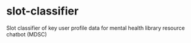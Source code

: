 # slot-classifier
Slot classifier of key user profile data for mental health library resource chatbot (MDSC)
